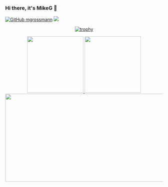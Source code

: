 ### Hi there, it's MikeG 👋

[![GitHub mgrossmann](https://img.shields.io/github/followers/mgrossmann?label=follow&style=social)](https://github.com/mgrossmann)
![](https://komarev.com/ghpvc/?username=mgrossmann&color=green)

<div align="center">
  
  [![trophy](https://github-profile-trophy.vercel.app/?username=mgrossmann&theme=onedark)](https://github.com/ryo-ma/github-profile-trophy)

  <a href="https://github.com/mgrossmann">
    <img height="180em" src="https://github-readme-stats-eight-theta.vercel.app/api?username=mgrossmann&cache_seconds=7200&layout=compact&title_color=ffab91&text_color=80cbc4&bg_color=263238&border_radius=10" />
    <img height="180em" src="https://github-readme-stats-eight-theta.vercel.app/api/top-langs/?username=mgrossmann&langs_count=8&layout=compact&hide=java&title_color=ffab91&text_color=80cbc4&bg_color=263238&border_radius=10" />
    <img height="280em" width="800em" src="https://fabianocouto-activity-graph.vercel.app/graph/?username=mgrossmann&theme=material&radius=10" />
  </a>
</div>


<!--
**mgrossmann/mgrossmann** is a ✨ _special_ ✨ repository because its `README.md` (this file) appears on your GitHub profile.

Here are some ideas to get you started:

- 🔭 I’m currently working on ...
- 🌱 I’m currently learning ...
- 👯 I’m looking to collaborate on ...
- 🤔 I’m looking for help with ...
- 💬 Ask me about ...
- 📫 How to reach me: ...
- 😄 Pronouns: ...
- ⚡ Fun fact: ...
-->
